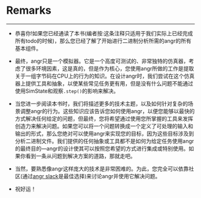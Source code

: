 # Remarks

----

* 恭喜你!如果您已经通读了本书(编者按:这条注释只适用于我们实际上已经完成所有todo的时候)，那么您已经了解了开始进行二进制分析所需的angr的所有基本组件。

* 最终，angr只是一个模拟器。它是一个高度可测试的、非常独特的仿真器，考虑了很多环境因素，这是真的，但是作为核心，您使用angr所做的工作是提取关于一组字节码在CPU上的行为的知识。在设计angr时，我们尝试在这个仿真器上提供工具和抽象，以使某些常见任务更有用，但是没有什么问题不能通过使用SimState和观察`.step()`的影响来解决。

* 当您进一步阅读本书时，我们将描述更多的技术主题，以及如何针对复杂的场景调整angr的行为。这些知识应该告诉您如何使用angr，以便您能够以最快的方式解决任何给定的问题，但最终，您将希望通过使用您所掌握的工具来发挥创造力来解决问题。如果您可以将一个问题转换成一个定义了可处理的输入和输出的形式，那么您绝对可以使用angr来实现您的目标，因为这些目标涉及到分析二进制文件。我们提供的任何抽象或工具都不是如何为给定任务使用angr的最终目的—angr的设计使其可以按照您希望的方式进行集成或特别使用。如果你看到一条从问题到解决方案的道路，那就走吧。

* 当然，要熟悉像angr这样庞大的技术是非常困难的。为此，您完全可以依靠社区(通过[angr slack](http://angr.io/invite.html)是最佳选择)来讨论angr并使用它解决问题。

* 祝好运！